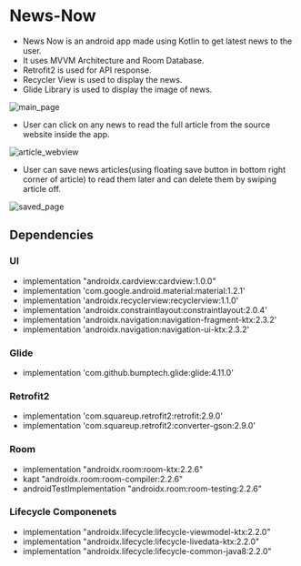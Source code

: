 # News-Now
- News Now is an android app made using Kotlin to get latest news to the user.
- It uses MVVM Architecture and Room Database.
- Retrofit2 is used for API response.
- Recycler View is used to display the news.
- Glide Library is used to display the image of news.

![main_page](https://user-images.githubusercontent.com/48640844/105638774-ad46b980-5e9a-11eb-99c3-2ebc390a63e0.png)

- User can click on any news to read the full article from the source website inside the app.

![article_webview](https://user-images.githubusercontent.com/48640844/105638771-ab7cf600-5e9a-11eb-9e1f-35871f8c02f2.png)

- User can save news articles(using floating save button in bottom right corner of article) to read them later and can delete them by swiping article off. 

![saved_page](https://user-images.githubusercontent.com/48640844/105638776-ae77e680-5e9a-11eb-9906-285bd0bbee90.png)

## Dependencies
### UI
- implementation "androidx.cardview:cardview:1.0.0"
- implementation 'com.google.android.material:material:1.2.1'
- implementation 'androidx.recyclerview:recyclerview:1.1.0'
- implementation 'androidx.constraintlayout:constraintlayout:2.0.4'
- implementation 'androidx.navigation:navigation-fragment-ktx:2.3.2'
- implementation 'androidx.navigation:navigation-ui-ktx:2.3.2'

### Glide
- implementation 'com.github.bumptech.glide:glide:4.11.0'

### Retrofit2
- implementation 'com.squareup.retrofit2:retrofit:2.9.0'
- implementation 'com.squareup.retrofit2:converter-gson:2.9.0'

### Room
 - implementation "androidx.room:room-ktx:2.2.6"
 - kapt "androidx.room:room-compiler:2.2.6"
 - androidTestImplementation "androidx.room:room-testing:2.2.6"
 
 ### Lifecycle Componenets
 - implementation "androidx.lifecycle:lifecycle-viewmodel-ktx:2.2.0"
 - implementation "androidx.lifecycle:lifecycle-livedata-ktx:2.2.0"
 - implementation "androidx.lifecycle:lifecycle-common-java8:2.2.0"
